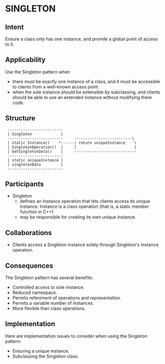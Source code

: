 SINGLETON
=========

Intent
------

Ensure a class only has one instance, and provide a global point 
of access to it.


Applicability
-------------

Use the Singleton pattern when
- there must be exactly one instance of a class, and it must 
  be accessible to clients from a well-known access point.
- when the sole instance should be extensible by subclassing, and
  clients should be able to use an extended instance without 
  modifying there code.


Structure
---------

```
 -------------------------
 | Singleton             |
 -------------------------     --------------------------\
 | static Instance()    *------| return uniqueInstance    \
 | SingletonOperation()  |     |                          |
 | GetSingletonData()    |     ----------------------------
 -------------------------
 | static uniqueInstance |
 | singletonData         |
 -------------------------
```


Participants
------------

- Singleton
    * defines an Instance operation that lets clients access its
      unique instance. Instance is a class operation (that is, 
      a static member function in C++) 
    * may be responsible for creating its own unique instance.


Collaborations
--------------

- Clients access a Singleton instance solely through Singleton's
  Instance operation.


Consequences
------------

The Singleton pattern has several benefits:
- Controlled access to sole instance.
- Reduced namespace.
- Permits refeniment of operations and representation.
- Permits a variable number of instances.
- More flexible than class operations.


Implementation
--------------

Here are implementation issues to consider when using the Singleton
pattern:
- Ensuring a unique instance.
- Subclassing the Singleton class.
